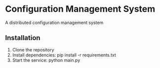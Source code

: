 # Configuration Management System
A distributed configuration management system
## Installation

1. Clone the repository
2. Install dependencies: pip install -r requirements.txt
3. Start the service: python main.py
